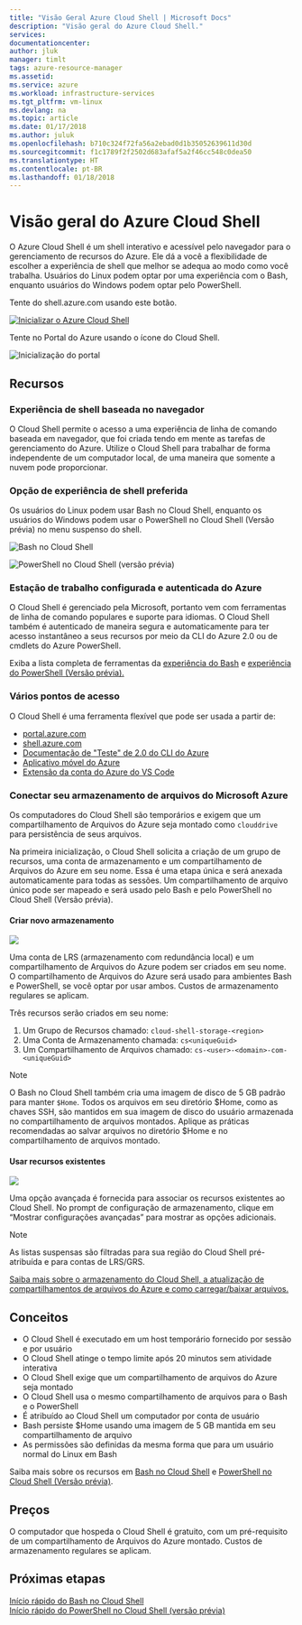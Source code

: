 ```yaml
---
title: "Visão Geral Azure Cloud Shell | Microsoft Docs"
description: "Visão geral do Azure Cloud Shell."
services: 
documentationcenter: 
author: jluk
manager: timlt
tags: azure-resource-manager
ms.assetid: 
ms.service: azure
ms.workload: infrastructure-services
ms.tgt_pltfrm: vm-linux
ms.devlang: na
ms.topic: article
ms.date: 01/17/2018
ms.author: juluk
ms.openlocfilehash: b710c324f72fa56a2ebad0d1b35052639611d30d
ms.sourcegitcommit: f1c1789f2f2502d683afaf5a2f46cc548c0dea50
ms.translationtype: HT
ms.contentlocale: pt-BR
ms.lasthandoff: 01/18/2018
---
```

# <a name="overview-of-azure-cloud-shell"></a>Visão geral do Azure Cloud Shell
O Azure Cloud Shell é um shell interativo e acessível pelo navegador para o gerenciamento de recursos do Azure.
Ele dá a você a flexibilidade de escolher a experiência de shell que melhor se adequa ao modo como você trabalha.
Usuários do Linux podem optar por uma experiência com o Bash, enquanto usuários do Windows podem optar pelo PowerShell.

Tente do shell.azure.com usando este botão.

[![](https://shell.azure.com/images/launchcloudshell.png "Inicializar o Azure Cloud Shell")](https://shell.azure.com)

Tente no Portal do Azure usando o ícone do Cloud Shell.

![Inicialização do portal](media/overview/portal-launch-icon.png)

## <a name="features"></a>Recursos
### <a name="browser-based-shell-experience"></a>Experiência de shell baseada no navegador
O Cloud Shell permite o acesso a uma experiência de linha de comando baseada em navegador, que foi criada tendo em mente as tarefas de gerenciamento do Azure.
Utilize o Cloud Shell para trabalhar de forma independente de um computador local, de uma maneira que somente a nuvem pode proporcionar.

### <a name="choice-of-preferred-shell-experience"></a>Opção de experiência de shell preferida
Os usuários do Linux podem usar Bash no Cloud Shell, enquanto os usuários do Windows podem usar o PowerShell no Cloud Shell (Versão prévia) no menu suspenso do shell.

![Bash no Cloud Shell](media/overview/overview-bash-pic.png)

![PowerShell no Cloud Shell (versão prévia)](media/overview/overview-ps-pic.png)

### <a name="authenticated-and-configured-azure-workstation"></a>Estação de trabalho configurada e autenticada do Azure
O Cloud Shell é gerenciado pela Microsoft, portanto vem com ferramentas de linha de comando populares e suporte para idiomas. O Cloud Shell também é autenticado de maneira segura e automaticamente para ter acesso instantâneo a seus recursos por meio da CLI do Azure 2.0 ou de cmdlets do Azure PowerShell.

Exiba a lista completa de ferramentas da [experiência do Bash](features.md#tools) e [experiência do PowerShell (Versão prévia).](features-powershell.md#tools)

### <a name="multiple-access-points"></a>Vários pontos de acesso
O Cloud Shell é uma ferramenta flexível que pode ser usada a partir de:
* [portal.azure.com](https://portal.azure.com)
* [shell.azure.com](https://shell.azure.com)
* [Documentação de "Teste" de 2.0 do CLI do Azure](https://docs.microsoft.com/cli/azure/overview?view=azure-cli-latest)
* [Aplicativo móvel do Azure](https://azure.microsoft.com/features/azure-portal/mobile-app/)
* [Extensão da conta do Azure do VS Code](https://marketplace.visualstudio.com/items?itemName=ms-vscode.azure-account)

### <a name="connect-your-microsoft-azure-files-storage"></a>Conectar seu armazenamento de arquivos do Microsoft Azure
Os computadores do Cloud Shell são temporários e exigem que um compartilhamento de Arquivos do Azure seja montado como `clouddrive` para persistência de seus arquivos.

Na primeira inicialização, o Cloud Shell solicita a criação de um grupo de recursos, uma conta de armazenamento e um compartilhamento de Arquivos do Azure em seu nome. Essa é uma etapa única e será anexada automaticamente para todas as sessões. Um compartilhamento de arquivo único pode ser mapeado e será usado pelo Bash e pelo PowerShell no Cloud Shell (Versão prévia).

#### <a name="create-new-storage"></a>Criar novo armazenamento
![](media/overview/basic-storage.png)

Uma conta de LRS (armazenamento com redundância local) e um compartilhamento de Arquivos do Azure podem ser criados em seu nome. O compartilhamento de Arquivos do Azure será usado para ambientes Bash e PowerShell, se você optar por usar ambos. Custos de armazenamento regulares se aplicam.

Três recursos serão criados em seu nome:
1. Um Grupo de Recursos chamado: `cloud-shell-storage-<region>`
2. Uma Conta de Armazenamento chamada: `cs<uniqueGuid>`
3. Um Compartilhamento de Arquivos chamado: `cs-<user>-<domain>-com-<uniqueGuid>`

> [!Note]
> O Bash no Cloud Shell também cria uma imagem de disco de 5 GB padrão para manter `$Home`. Todos os arquivos em seu diretório $Home, como as chaves SSH, são mantidos em sua imagem de disco do usuário armazenada no compartilhamento de arquivos montados. Aplique as práticas recomendadas ao salvar arquivos no diretório $Home e no compartilhamento de arquivos montado.

#### <a name="use-existing-resources"></a>Usar recursos existentes
![](media/overview/advanced-storage.png)

Uma opção avançada é fornecida para associar os recursos existentes ao Cloud Shell.
No prompt de configuração de armazenamento, clique em “Mostrar configurações avançadas” para mostrar as opções adicionais.

> [!Note]
> As listas suspensas são filtradas para sua região do Cloud Shell pré-atribuída e para contas de LRS/GRS.

[Saiba mais sobre o armazenamento do Cloud Shell, a atualização de compartilhamentos de arquivos do Azure e como carregar/baixar arquivos.](persisting-shell-storage.md)

## <a name="concepts"></a>Conceitos
* O Cloud Shell é executado em um host temporário fornecido por sessão e por usuário
* O Cloud Shell atinge o tempo limite após 20 minutos sem atividade interativa
* O Cloud Shell exige que um compartilhamento de arquivos do Azure seja montado
* O Cloud Shell usa o mesmo compartilhamento de arquivos para o Bash e o PowerShell
* É atribuído ao Cloud Shell um computador por conta de usuário
* Bash persiste $Home usando uma imagem de 5 GB mantida em seu compartilhamento de arquivo
* As permissões são definidas da mesma forma que para um usuário normal do Linux em Bash

Saiba mais sobre os recursos em [Bash no Cloud Shell](features.md) e [PowerShell no Cloud Shell (Versão prévia)](features-powershell.md).

## <a name="pricing"></a>Preços
O computador que hospeda o Cloud Shell é gratuito, com um pré-requisito de um compartilhamento de Arquivos do Azure montado. Custos de armazenamento regulares se aplicam.

## <a name="next-steps"></a>Próximas etapas
[Início rápido do Bash no Cloud Shell](quickstart.md) <br>
[Início rápido do PowerShell no Cloud Shell (versão prévia)](quickstart-powershell.md)